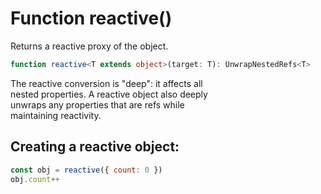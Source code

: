 # Function reactive()

Returns a reactive proxy of the object.  

```ts
function reactive<T extends object>(target: T): UnwrapNestedRefs<T>
```

The reactive conversion is "deep": it affects all  
nested properties. A reactive object also deeply  
unwraps any properties that are refs while  
maintaining reactivity.  

## Creating a reactive object:
```js
const obj = reactive({ count: 0 })
obj.count++
```
